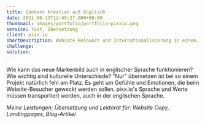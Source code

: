 ```yaml
---
title: Content Kreation auf Englisch
date: 2021-06-13T12:49:27.000+06:00
thumbnail: images/portfolio/portfolio-pixxio.png
service: Text, Übersetzung
client: pixx.io
shortDescription: Website Relaunch und Internationalisierung in einem. Bei pixx.io wurde in Co-Kreation die komplette Website neu vertextet, Copydecks erstellt und an einem gemeinsamen Styleguide für Texter gearbeitet. Parallel zur deutschen Seite wurde die englische Version direkt mit gelauncht.  
challenge:  
solution: 
---
```

Wie kann das neue Markenbild auch in englischer Sprache funktionieren? Wie wichtig sind kulturelle Unterschiede? "Nur" übersetzen ist bei so einem Projekt natürlich fehl am Platz. Es geht um Gefühle und Emotionen, die beim Website-Besucher geweckt werden sollen. pixx.io's Sprache und Werte müssen transportiert werden, auch in der englischen Sprache.  

*Meine Leistungen: Übersetzung und Lektorat für: Website Copy, Landingpages, Blog-Artikel*